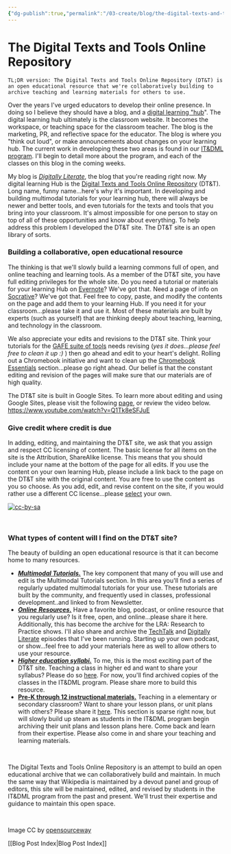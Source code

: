 ```yaml
---
{"dg-publish":true,"permalink":"/03-create/blog/the-digital-texts-and-tools-online-repository/","title":"The Digital Texts and Tools Online Repository","tags":["open-source"]}
---
```


# The Digital Texts and Tools Online Repository

```
TL;DR version: The Digital Texts and Tools Online Repository (DT&T) is an open educational resource that we're collaboratively building to archive teaching and learning materials for others to use.
```

Over the years I've urged educators to develop their online presence. In doing so I believe they should have a blog, and a [digital learning "hub](http://wiobyrne.com/use-google-sites-for-educators-to-build-your-own-digital-learning-hub/)". The digital learning hub ultimately is the classroom website. It becomes the workspace, or teaching space for the classroom teacher. The blog is the marketing, PR, and reflective space for the educator. The blog is where you "think out loud", or make announcements about changes on your learning hub. The current work in developing these two areas is found in our [IT&DML program](http://wiobyrne.com/the-instructional-technology-digital-media-literacy-itdml-program/). I'll begin to detail more about the program, and each of the classes on this blog in the coming weeks.

My blog is [_Digitally Literate_](http://wiobyrne.com/), the blog that you're reading right now. My digital learning Hub is the [Digital Texts and Tools Online Repository](https://sites.google.com/site/textsandtools/) (DT&T). Long name, funny name...here's why it's important. In developing and building multimodal tutorials for your learning hub, there will always be newer and better tools, and even tutorials for the texts and tools that you bring into your classroom. It's almost impossible for one person to stay on top of all of these opportunities and know about everything. To help address this problem I developed the DT&T site. The DT&T site is an open library of sorts.

### **Building a collaborative, open educational resource**

The thinking is that we'll slowly build a learning commons full of open, and online teaching and learning tools. As a member of the DT&T site, you have full editing privileges for the whole site. Do you need a tutorial or materials for your learning Hub on [Evernote](https://sites.google.com/site/textsandtools/techtutorials/evernote)? We've got that. Need a page of info on [Socrative](https://sites.google.com/site/textsandtools/techtutorials/socrative)? We've got that. Feel free to copy, paste, and modify the contents on the page and add them to your learning Hub. If you need it for your classroom...please take it and use it. Most of these materials are built by experts (such as yourself) that are thinking deeply about teaching, learning, and technology in the classroom.

We also appreciate your edits and revisions to the DT&T site. Think your tutorials for the [GAFE suite of tools](https://sites.google.com/site/textsandtools/techtutorials/google-apps-for-educators) needs revising (_yes it does...please feel free to clean it up :)_ ) then go ahead and edit to your heart's delight. Rolling out a Chromebook initiative and want to clean up the [Chromebook Essentials](https://sites.google.com/site/textsandtools/techtutorials/chrome-essentials) section...please go right ahead. Our belief is that the constant editing and revision of the pages will make sure that our materials are of high quality.

The DT&T site is built in Google Sites. To learn more about editing and using Google Sites, please visit the following [page](https://sites.google.com/site/textsandtools/techtutorials/google-sites), or review the video below. https://www.youtube.com/watch?v=Q1Tk8eSFJuE

### **Give credit where credit is due**

In adding, editing, and maintaining the DT&T site, we ask that you assign and respect CC licensing of content. The basic license for all items on the site is the Attribution, ShareAlike license. This means that you should include your name at the bottom of the page for all edits. If you use the content on your own learning Hub, please include a link back to the page on the DT&T site with the original content. You are free to use the content as you so choose. As you add, edit, and revise content on the site, if you would rather use a different CC license...please [select](https://sites.google.com/site/textsandtools/creative-commons) your own.

[![cc-by-sa](images/cc-by-sa.png)](http://wiobyrne.com/wp-content/uploads/2014/03/cc-by-sa.png)

 

### **What types of content will I find on the DT&T site?**

The beauty of building an open educational resource is that it can become home to many resources.

- _**[Multimodal Tutorials.](https://sites.google.com/site/textsandtools/techtutorials)**_ The key component that many of you will use and edit is the Multimodal Tutorials section. In this area you'll find a series of regularly updated multimodal tutorials for your use. These tutorials are built by the community, and frequently used in classes, professional development..and linked to from Newsletter.
- _[**Online** **Resources.**](https://sites.google.com/site/textsandtools/online-information)_ Have a favorite blog, podcast, or online resource that you regularly use? Is it free, open, and online...please share it here. Additionally, this has become the archive for the LRA: Research to Practice shows. I'll also share and archive the [TechTalk](http://wiobyrne.com/tag/techtalk/) and [Digitally Literate](http://wiobyrne.com/tag/digitally-literate/) episodes that I've been running. Starting up your own podcast, or show...feel free to add your materials here as well to allow others to use your resource.
- [_**Higher education syllabi.**_](https://sites.google.com/site/textsandtools/syllabi) To me, this is the most exciting part of the DT&T site. Teaching a class in higher ed and want to share your syllabus? Please do so [here](https://sites.google.com/site/textsandtools/syllabi). For now, you'll find archived copies of the classes in the IT&DML program. Please share more to build this resource.
- **[Pre-K through 12 instructional materials.](https://sites.google.com/site/textsandtools/classroom-resources)** Teaching in a elementary or secondary classroom? Want to share your lesson plans, or unit plans with others? Please share it [here](https://sites.google.com/site/textsandtools/classroom-resources). This section is sparse right now, but will slowly build up steam as students in the IT&DML program begin archiving their unit plans and lesson plans here. Come back and learn from their expertise. Please also come in and share your teaching and learning materials.

 

The Digital Texts and Tools Online Repository is an attempt to build an open educational archive that we can collaboratively build and maintain. In much the same way that Wikipedia is maintained by a devout panel and group of editors, this site will be maintained, edited, and revised by students in the IT&DML program from the past and present. We'll trust their expertise and guidance to maintain this open space.

 

Image CC by [opensourceway](http://www.flickr.com/photos/opensourceway/6555466127/sizes/o/in/photostream/)

[[Blog Post Index\|Blog Post Index]]